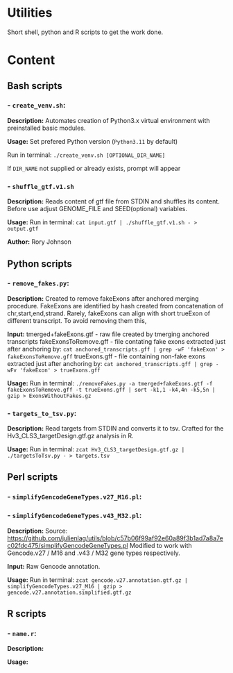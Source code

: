 # Utilities

Short shell, python and R scripts to get the work done.

# Content

## Bash scripts

### - `create_venv.sh`:

**Description:**
Automates creation of Python3.x virtual environment with preinstalled basic modules.

**Usage:**
Set prefered Python version (`Python3.11` by default)

Run in terminal: `./create_venv.sh [OPTIONAL_DIR_NAME]`

If `DIR_NAME` not supplied or already exists, prompt will appear

### - `shuffle_gtf.v1.sh`

**Description:**
Reads content of gtf file from STDIN and shuffles its content.
Before use adjust GENOME_FILE and SEED(optional) variables.

**Usage:**
Run in terminal: `cat input.gtf | ./shuffle_gtf.v1.sh - > output.gtf`

**Author:**
Rory Johnson

## Python scripts

### - `remove_fakes.py`:

**Description:**
Created to remove fakeExons after anchored merging procedure.
FakeExons are identified by hash created from concatenation of chr,start,end,strand.
Rarely, fakeExons can align with short trueExon of different transcript.
To avoid removing them this,

**Input:**
tmerged+fakeExons.gtf - raw file created by tmerging anchored transcripts
fakeExonsToRemove.gff - file contating fake exons extracted just after anchoring by:
`cat anchored_transcripts.gff | grep -wF 'fakeExon' > fakeExonsToRemove.gff`
trueExons.gff - file containing non-fake exons extracted just after anchoring by:
`cat anchored_transcripts.gff | grep -wFv 'fakeExon' > trueExons.gff`

**Usage:**
Run in terminal:
`./removeFakes.py -a tmerged+fakeExons.gtf -f fakeExonsToRemove.gff -t trueExons.gff | sort -k1,1 -k4,4n -k5,5n | gzip > ExonsWithoutFakes.gz`

### - `targets_to_tsv.py`:

**Description:**
Read targets from STDIN and converts it to tsv.
Crafted for the Hv3_CLS3_targetDesign.gtf.gz analysis in R.

**Usage:**
Run in terminal:
`zcat Hv3_CLS3_targetDesign.gtf.gz | ./targetsToTsv.py - > targets.tsv`

## Perl scripts

### - `simplifyGencodeGeneTypes.v27_M16.pl`:

### - `simplifyGencodeGeneTypes.v43_M32.pl`:

**Description:**
Source: https://github.com/julienlag/utils/blob/c57b06f99af92e60a89f3b1ad7a8a7ec02fdc475/simplifyGencodeGeneTypes.pl
Modified to work with Gencode.v27 / M16 and .v43 / M32 gene types respectively.

**Input:**
Raw Gencode annotation.

**Usage:**
Run in terminal:
`zcat gencode.v27.annotation.gtf.gz | simplifyGencodeTypes.v27_M16 | gzip > gencode.v27.annotation.simplified.gtf.gz`

## R scripts

### - `name.r`:

**Description:**

**Usage:**
